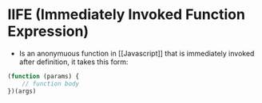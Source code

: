 # IIFE (Immediately Invoked Function Expression)
- Is an anonymuous function in [[Javascript]] that is immediately invoked after definition, it takes this form:
```javascript
(function (params) {
	// function body
})(args)
```
